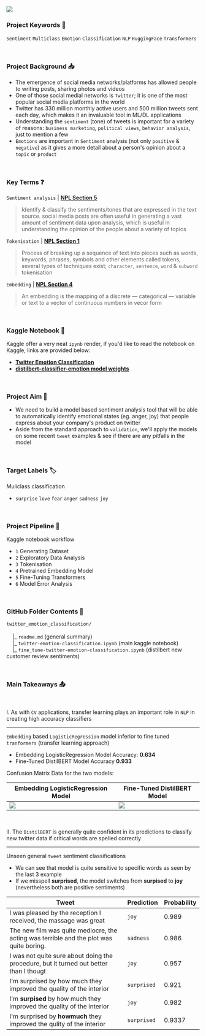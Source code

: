 
![](https://i.imgur.com/pb2ocRH.png)


### Project Keywords 📒

`Sentiment` `Multiclass` `Emotion` `Classification` `NLP` `HuggingFace` `Transformers`

<br>

### Project Background 📥

- The emergence of social media networks/platforms has allowed people to writing posts, sharing photos and videos
- One of those social medial networks is `Twitter`; it is one of the most popular social media platforms in the world
- Twitter has 330 million monthly active users and 500 million tweets sent each day, which makes it an invaluable tool in ML/DL applications
- Understanding the `sentiment` (tone) of tweets is important for a variety of reasons: `business marketing`, `political views`, `behavior analysis`, just to mention a few
- `Emotions` are important in `Sentiment` analysis (not only `positive` & `negative`) as it gives a more detail about a person's opinion about a `topic` or `product`

<br>

### Key Terms ❓

`Sentiment analysis` | **[NPL Section 5](https://www.kaggle.com/code/shtrausslearning/natural-language-processing#5-%7C-Sentiment-Analysis)**

>  Identify & classify the sentiments/tones that are expressed in the text source. social media posts are often useful in generating a vast amount of sentiment data upon analysis, which is useful in understanding the opinion of the people about a variety of topics

`Tokenisation` | **[NPL Section 1](https://www.kaggle.com/code/shtrausslearning/natural-language-processing)**

>  Process of breaking up a sequence of text into pieces such as words, keywords, phrases, symbols and other elements called tokens, several types of techniques exist; `character`, `sentence`, `word` & `subword` tokenisation

`Embedding` | **[NPL Section 4](https://www.kaggle.com/code/shtrausslearning/natural-language-processing#3-%7C-Advanced-Feature-Generation)**

> An embedding is the mapping of a discrete — categorical — variable or text to a vector of continuous numbers in vecor form 

<br>

### Kaggle Notebook 📖

Kaggle offer a very neat `ipynb` render, if you'd like to read the notebook on Kaggle, links are provided below:

- **[Twitter Emotion Classification](https://www.kaggle.com/code/shtrausslearning/twitter-emotion-classification)**
- **[distilbert-classifier-emotion model weights](https://www.kaggle.com/datasets/shtrausslearning/distilbertclassifieremotion)**

<br>

### Project Aim 🎯 

- We need to build a model based sentiment analysis tool that will be able to automatically identify emotional states (eg. anger, joy) that people express about your company's product on twitter
- Aside from the standard approach to `validation`, we'll apply the models on some recent `tweet` examples & see if there are any pitfalls in the model

<br>

### Target Labels 🏷️

Muliclass classification
- `surprise` `love` `fear` `anger` `sadness` `joy`

<br>

### Project Pipeline 📑

Kaggle notebook workflow

- `1` Generating Dataset
- `2` Exploratory Data Analysis
- `3` Tokenisation
- `4` Pretrained Embedding Model
- `5` Fine-Tuning Transformers
- `6` Model Error Analysis

<br>

### GitHub Folder Contents 📁

`twitter_emotion_classification/` <br>
<br>
&nbsp; &nbsp;  |_ `readme.md` (general summary) <br>
&nbsp; &nbsp;  |_ `twitter-emotion-classification.ipynb` (main kaggle notebook) <br>
&nbsp; &nbsp;  |_ `fine_tune-twitter-emotion-classification.ipynb` (distilbert new customer review sentiments)

<br>

### Main Takeaways 📤

<br>

I. As with `CV` applications, transfer learning plays an important role in `NLP` in creating high accuracy classifiers

***

`Embedding` based `LogisticRegression` model inferior to fine tuned `tranformers` (transfer learning approach)

- Embedding LogisticRegression Model Accuracy: **0.634**
- Fine-Tuned DistilBERT Model Accuracy **0.933**

Confusion Matrix Data for the two models:

| Embedding LogisticRegression Model | Fine-Tuned DistilBERT Model |
| - | - |
| ![](https://www.kaggleusercontent.com/kf/113303788/eyJhbGciOiJkaXIiLCJlbmMiOiJBMTI4Q0JDLUhTMjU2In0..BTBKIdhiDYgPCX7A_mj0pg.2Skv0-MVTR34K-8BixmuUOTYgKyY8ALAPUYftoK4AkVSkQLfz83vv2Ttin4gDPRcvsz9KuVv-ltVVDS0oMCB_CikbIoa6nvAddPiq8gdznTeepc3Qsd24FP2McI_xELYwSIJrVxkUmdCjiQrDyW-VMcnBkXlqCvqr9qz-B0MaqTL1uwcx-3aI1kc_8dXve4s_BvVR7dT76W59XTLc7D4CcVxQT5jbBwO5iLNYsqrnD1P0F6uGNh6rm9ANsNclv-ka57U7S9iQNqANwZtcFLKabiiH5HRh-Nzg3tDm7a7stVf7_LErWnUuW5w2fxNDuDmHZE36JRQLbQHKi5ZfrBD-RmyjYwvG1w3aiwIMvu-G4l-2ltBZvOjUZC_y69BLlTQFsP211aLUV-ahBaQahimWPLKr_u7T9ibCEcjhfXbCINOJsN5HnbBLNrxusfEDpIM7C06fCCGsOe0BnPpPhVCR7fiBh09vjmXtAT-kziFAQZvTdxf_W8dHD7p167lDThY617VYg9SXEqjUHzFaMkDenetf0ZiCbwtKY41Cb-bky5CmRiDQeYrWPc2aHvzStlUoD1k1ra52wfSdRn5ePrgbmNWtQB2BRW9pIzzUIkfBPOEGLZ8-95mB_Wj83o3qETvSyTrZs5iseRr5KsBrANlPjJJnxIqMwPM1bhvM8ywH3UPF1FFRPPxFQPEHOCJGXTM.6GrF35sEsLyoUZ2Du4GB4w/__results___files/__results___62_0.png) | ![](https://www.kaggleusercontent.com/kf/113303788/eyJhbGciOiJkaXIiLCJlbmMiOiJBMTI4Q0JDLUhTMjU2In0..BTBKIdhiDYgPCX7A_mj0pg.2Skv0-MVTR34K-8BixmuUOTYgKyY8ALAPUYftoK4AkVSkQLfz83vv2Ttin4gDPRcvsz9KuVv-ltVVDS0oMCB_CikbIoa6nvAddPiq8gdznTeepc3Qsd24FP2McI_xELYwSIJrVxkUmdCjiQrDyW-VMcnBkXlqCvqr9qz-B0MaqTL1uwcx-3aI1kc_8dXve4s_BvVR7dT76W59XTLc7D4CcVxQT5jbBwO5iLNYsqrnD1P0F6uGNh6rm9ANsNclv-ka57U7S9iQNqANwZtcFLKabiiH5HRh-Nzg3tDm7a7stVf7_LErWnUuW5w2fxNDuDmHZE36JRQLbQHKi5ZfrBD-RmyjYwvG1w3aiwIMvu-G4l-2ltBZvOjUZC_y69BLlTQFsP211aLUV-ahBaQahimWPLKr_u7T9ibCEcjhfXbCINOJsN5HnbBLNrxusfEDpIM7C06fCCGsOe0BnPpPhVCR7fiBh09vjmXtAT-kziFAQZvTdxf_W8dHD7p167lDThY617VYg9SXEqjUHzFaMkDenetf0ZiCbwtKY41Cb-bky5CmRiDQeYrWPc2aHvzStlUoD1k1ra52wfSdRn5ePrgbmNWtQB2BRW9pIzzUIkfBPOEGLZ8-95mB_Wj83o3qETvSyTrZs5iseRr5KsBrANlPjJJnxIqMwPM1bhvM8ywH3UPF1FFRPPxFQPEHOCJGXTM.6GrF35sEsLyoUZ2Du4GB4w/__results___files/__results___76_0.png)

<br>

II. The `DistilBERT` is generally quite confident in its predictions to classify new twitter data if critical words are spelled correctly

***

Unseen general `tweet` sentiment classifications

- We can see that model is quite sensitive to specific words as seen by the last 3 example
- If we misspell **surprised**, the model switches from **surpised** to **joy** (nevertheless both are positive sentiments)

| Tweet | Prediction | Probability |
| - | - | - |
| I was pleased by the reception I received, the massage was great  | `joy` | 0.989 | 
| The new film was quite mediocre, the acting was terrible and the plot was quite boring. | `sadness` | 0.986 | 
| I was not quite sure about doing the procedure, but it turned out better than I thougt | `joy` | 0.957 |
| I'm surprised by how much they improved the quality of the interior | `surprised` | 0.921 | 
| I'm **surpised** by how much they improved the quality of the interior | `joy` | 0.982 | 
| I'm surprised by **howmuch** they improved the qulity of the interior | `surprised` | 0.9337 | 







